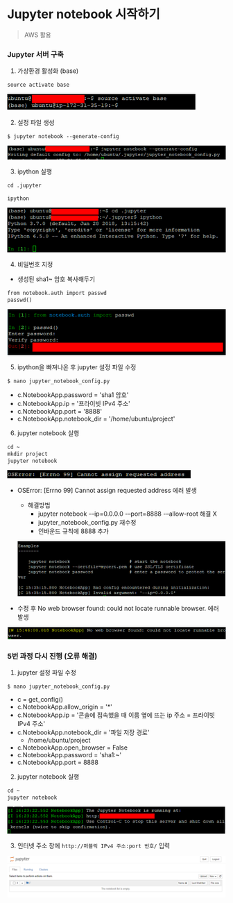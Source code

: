 # Jupyter notebook 시작하기

> AWS 활용



### Jupyter 서버 구축

1. 가상환경 활성화 (base)

```shell
source activate base
```

![image-20210911001500669](Jupyter.assets/image-20210911001500669.png)

2. 설정 파일 생성

```shell
$ jupyter notebook --generate-config
```

![image-20210911001557682](Jupyter.assets/image-20210911001557682.png)

3. ipython 실행

```shell
cd .jupyter
```

```shell
ipython
```

![image-20210911001707303](Jupyter.assets/image-20210911001707303.png)

4. 비밀번호 지정

- 생성된 sha1~ 암호 복사해두기

```shell
from notebook.auth import passwd
passwd()
```

![image-20210911001829714](Jupyter.assets/image-20210911001829714.png)

5. ipython을 빠져나온 후 jupyter 설정 파일 수정

```shell
$ nano jupyter_notebook_config.py
```

- c.NotebookApp.password = 'sha1 암호'
- c.NotebookApp.ip = '프라이빗 IPv4 주소'
- c.NotebookApp.port = '8888'
- c.NotebookApp.notebook_dir = '/home/ubuntu/project'

6. jupyter notebook 실행

```shell
cd ~
mkdir project
jupyter notebook
```

![image-20210911003149318](Jupyter.assets/image-20210911003149318.png)

- OSError: [Errno 99] Cannot assign requested address 에러 발생

  - 해결방법
    - jupyter notebook -–ip=0.0.0.0 -–port=8888 -–allow-root 해결 X
    - jupyter_notebook_config.py 재수정
    - 인바운드 규칙에 8888 추가

  ![image-20210911003526833](Jupyter.assets/image-20210911003526833.png)

- 수정 후  No web browser found: could not locate runnable browser. 에러 발생

![image-20210911004758382](Jupyter.assets/image-20210911004758382.png)



### 5번 과정 다시 진행 (오류 해결)

1.  jupyter 설정 파일 수정

```shell
$ nano jupyter_notebook_config.py
```

- c = get_config()
- c.NotebookApp.allow_origin = '*'
- c.NotebookApp.ip = '콘솔에 접속했을 때 이름 옆에 뜨는 ip 주소 = 프라이빗 IPv4 주소'
- c.NotebookApp.notebook_dir = '파일 저장 경로'
  - /home/ubuntu/project
- c.NotebookApp.open_browser = False
- c.NotebookApp.password = 'sha1:~'
- c.NotebookApp.port = 8888

2. jupyter notebook 실행

```shell
cd ~
jupyter notebook
```

![image-20210911012349000](Jupyter.assets/image-20210911012349000.png)

3. 인터넷 주소 창에 `http://퍼블릭 IPv4 주소:port 번호/` 입력

![image-20210911012503308](Jupyter.assets/image-20210911012503308.png)

